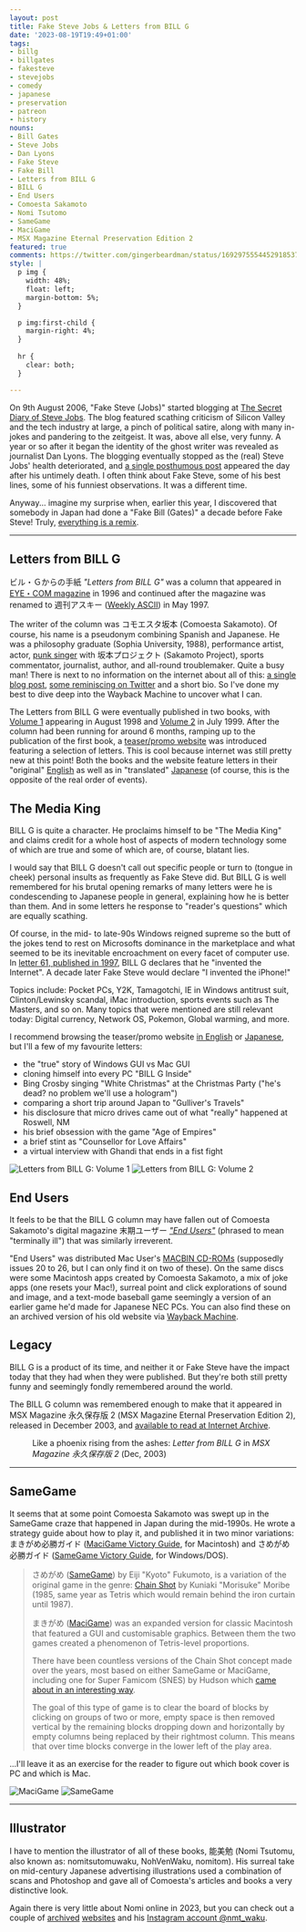 ```yaml
---
layout: post
title: Fake Steve Jobs & Letters from BILL G
date: '2023-08-19T19:49+01:00'
tags:
- billg
- billgates
- fakesteve
- stevejobs
- comedy
- japanese
- preservation
- patreon
- history
nouns:
- Bill Gates
- Steve Jobs
- Dan Lyons
- Fake Steve
- Fake Bill
- Letters from BILL G
- BILL G
- End Users
- Comoesta Sakamoto
- Nomi Tsutomo
- SameGame
- MaciGame
- MSX Magazine Eternal Preservation Edition 2
featured: true
comments: https://twitter.com/gingerbeardman/status/1692975554452918537
style: |
  p img {
    width: 48%;
    float: left;
    margin-bottom: 5%;
  }

  p img:first-child {
    margin-right: 4%;
  }
  
  hr {
    clear: both;
  }

---
```


On 9th August 2006, "Fake Steve (Jobs)" started blogging at [The Secret Diary of Steve Jobs](https://www.fakesteve.net/2006/08/el-jobso-rides-again.html). The blog featured scathing criticism of Silicon Valley and the tech industry at large, a pinch of political satire, along with many in-jokes and pandering to the zeitgeist. It was, above all else, very funny. A year or so after it began the identity of the ghost writer was revealed as journalist Dan Lyons. The blogging eventually stopped as the (real) Steve Jobs' health deteriorated, and [a single posthumous post](https://www.fakesteve.net/2011/10/one-last-thing-r-i-p-steve-jobs.html) appeared the day after his untimely death. I often think about Fake Steve, some of his best lines, some of his funniest observations. It was a different time.

Anyway... imagine my surprise when, earlier this year, I discovered that somebody in Japan had done a "Fake Bill (Gates)" a decade before Fake Steve! Truly, [everything is a remix](https://www.everythingisaremix.info).

----

## Letters from BILL G

ビル・Ｇからの手紙 *"Letters from BILL G"* was a column that appeared in [EYE・COM magazine](https://weekly.ascii.jp/elem/000/001/539/1539536/) in 1996 and continued after the magazine was renamed to 週刊アスキー ([Weekly ASCII](https://weekly.ascii.jp/elem/000/002/612/2612627/)) in May 1997.

The writer of the column was コモエスタ坂本 (Comoesta Sakamoto). Of course, his name is a pseudonym combining Spanish and Japanese. He was a philosophy graduate (Sophia University, 1988), performance artist, actor, [punk singer](https://www.youtube.com/watch?v=o9MmWLVBEzI) with 坂本プロジェクト (Sakamoto Project), sports commentator, journalist, author, and all-round troublemaker. Quite a busy man! There is next to no information on the internet about all of this: [a single blog post](https://cpplover.blogspot.com/2007/03/g.html), [some reminiscing on Twitter](https://twitter.com/search?q=ビルＧからの手紙&src=typed_query&f=live) and a short bio. So I've done my best to dive deep into the Wayback Machine to uncover what I can.

The Letters from BILL G were eventually published in two books, with [Volume 1](https://www.amazon.co.jp/dp/4756118550/) appearing in August 1998 and [Volume 2](https://www.amazon.co.jp/dp/4756131514/) in July 1999. After the column had been running for around 6 months, ramping up to the publication of the first book, a [teaser/promo website](https://web.archive.org/web/20030811195205/http://wam.ascii.co.jp/regular/bill_g/) was introduced featuring a selection of letters. This is cool because internet was still pretty new at this point! Both the books and the website feature letters in their "original" [English](https://web.archive.org/web/20030813051438/http://wam.ascii.co.jp/regular/bill_g/eng/index.html) as well as in "translated" [Japanese](https://web.archive.org/web/20030802194529/http://wam.ascii.co.jp/regular/bill_g/index.html) (of course, this is the opposite of the real order of events).

## The Media King

BILL G is quite a character. He proclaims himself to be "The Media King" and claims credit for a whole host of aspects of modern technology some of which are true and some of which are, of course, blatant lies.

I would say that BILL G doesn't call out specific people or turn to (tongue in cheek) personal insults as frequently as Fake Steve did. But BILL G is well remembered for his brutal opening remarks of many letters were he is condescending to Japanese people in general, explaining how he is better than them. And in some letters he response to "reader's questions" which are equally scathing. 

Of course, in the mid- to late-90s Windows reigned supreme so the butt of the jokes tend to rest on Microsofts dominance in the marketplace and what seemed to be its inevitable encroachment on every facet of computer use. In [letter 61, published in 1997](https://web.archive.org/web/20020902153215/http://weeklyascii.com/regular/bill_g/letter/mail/mail61-70/mail61.html), BILL G declares that he "invented the Internet". A decade later Fake Steve would declare "I invented the iPhone!"

Topics include: Pocket PCs, Y2K, Tamagotchi, IE in Windows antitrust suit, Clinton/Lewinsky scandal, iMac introduction, sports events such as The Masters, and so on. Many topics that were mentioned are still relevant today: Digital currency, Network OS, Pokemon, Global warming, and more.

I recommend browsing the teaser/promo website [in English](https://web.archive.org/web/20030813051438/http://wam.ascii.co.jp/regular/bill_g/eng/index.html) or [Japanese](https://web.archive.org/web/20030811195205/http://wam.ascii.co.jp/regular/bill_g/), but I'll a few of my favourite letters:

- the "true" story of Windows GUI vs Mac GUI
- cloning himself into every PC "BILL G Inside"
- Bing Crosby singing "White Christmas" at the Christmas Party ("he's dead? no problem we'll use a hologram")
- comparing a short trip around Japan to "Gulliver's Travels"
- his disclosure that micro drives came out of what "really" happened at Roswell, NM
- his brief obsession with the game "Age of Empires"
- a brief stint as "Counsellor for Love Affairs"
- a virtual interview with Ghandi that ends in a fist fight

![Letters from BILL G: Volume 1](https://cdn.gingerbeardman.com/images/posts/comoesta-sakamoto-letters-from-bill-g-1.jpg) ![Letters from BILL G: Volume 2](https://cdn.gingerbeardman.com/images/posts/comoesta-sakamoto-letters-from-bill-g-2.jpg) 

## End Users

It feels to be that the BILL G column may have fallen out of Comoesta Sakamoto's digital magazine 末期ユーザー [*"End Users"*](https://web.archive.org/web/19990220082947/http://www.asahi-net.or.jp/%7ELZ3T-SKMT/enduser/makki.htm) (phrased to mean "terminally ill") that was similarly irreverent. 

"End Users" was distributed Mac User's [MACBIN CD-ROMs](https://archive.org/search?query=MACBIN+CD-ROM) (supposedly issues 20 to 26, but I can only find it on two of these). On the same discs were some Macintosh apps created by Comoesta Sakamoto, a mix of joke apps (one resets your Mac!), surreal point and click explorations of sound and image, and a text-mode baseball game seemingly a version of an earlier game he'd made for Japanese NEC PCs. You can also find these on an archived version of his old website via [Wayback Machine](https://web.archive.org/web/19981206045204/http://www.asahi-net.or.jp:80/~LZ3T-SKMT/game/).

## Legacy

BILL G is a product of its time, and neither it or Fake Steve have the impact today that they had when they were published. But they're both still pretty funny and seemingly fondly remembered around the world.

The BILL G column was remembered enough to make that it appeared in MSX Magazine 永久保存版 2 (MSX Magazine Eternal Preservation Edition 2), released in December 2003, and [available to read at Internet Archive](https://archive.org/details/MSXMAGAZINE2/page/n113/mode/2up).

<figure class="img-with-caption">
<picture>
  <source srcset="https://cdn.gingerbeardman.com/images/posts/comoesta-sakamoto-msx-revival-vol-2.avif 1x, https://cdn.gingerbeardman.com/images/posts/comoesta-sakamoto-msx-revival-vol-2-retina.avif 2x" type="image/avif">
  <source srcset="https://cdn.gingerbeardman.com/images/posts/comoesta-sakamoto-msx-revival-vol-2.webp 1x, https://cdn.gingerbeardman.com/images/posts/comoesta-sakamoto-msx-revival-vol-2-retina.webp 2x" type="image/webp">
  <img src="https://cdn.gingerbeardman.com/images/posts/comoesta-sakamoto-msx-revival-vol-2.jpg" srcset="https://cdn.gingerbeardman.com/images/posts/comoesta-sakamoto-msx-revival-vol-2-retina.jpg 2x" onload="doScroll();" alt="" title="" loading="lazy">
</picture>
<figcaption class="caption">Like a phoenix rising from the ashes: <em>Letter from BILL G</em> in <em>MSX Magazine 永久保存版 2</em> (Dec, 2003)</figcaption></figure>

----

## SameGame

It seems that at some point Comoesta Sakamoto was swept up in the SameGame craze that happened in Japan during the mid-1990s. He wrote a strategy guide about how to play it, and published it in two minor variations: まきがめ必勝ガイド ([MaciGame Victory Guide](http://webcatplus.nii.ac.jp/webcatplus/details/book/2452434.html), for Macintosh) and さめがめ必勝ガイド ([SameGame Victory Guide](http://webcatplus.nii.ac.jp/webcatplus/details/book/2455181.html), for Windows/DOS).

> さめがめ ([SameGame](https://gamicus.fandom.com/wiki/SameGame)) by Eiji "Kyoto" Fukumoto, is a variation of the original game in the genre: [Chain Shot](https://www.asahi-net.or.jp/~ky6k-mrb/chainsht.htm) by Kuniaki "Morisuke" Moribe (1985, same year as Tetris which would remain behind the iron curtain until 1987). 
> 
> まきがめ ([MaciGame](/2023/05/04/macigame-user-created-graphics/)) was an expanded version for classic Macintosh that featured a GUI and customisable graphics. Between them the two games created a phenomenon of Tetris-level proportions.
> 
> There have been countless versions of the Chain Shot concept made over the years, most based on either SameGame or MaciGame, including one for Super Famicom (SNES) by Hudson which [came about in an interesting way](https://retro-gamer.jp/?p=10059).
> 
> The goal of this type of game is to clear the board of blocks by clicking on groups of two or more, empty space is then removed vertical by the remaining blocks dropping down and horizontally by empty columns being replaced by their rightmost column. This means that over time blocks converge in the lower left of the play area.

...I'll leave it as an exercise for the reader to figure out which book cover is PC and which is Mac.

![MaciGame](https://cdn.gingerbeardman.com/images/posts/comoesta-sakamoto-same-game-mac.jpg) ![SameGame](https://cdn.gingerbeardman.com/images/posts/comoesta-sakamoto-same-game-pc.jpg) 

----

## Illustrator

I have to mention the illustrator of all of these books, 能美勉 (Nomi Tsutomu, also known as: nomitsutomuwaku, NohVenWaku, nomitom). His surreal take on mid-century Japanese advertising illustrations used a combination of scans and Photoshop and gave all of Comoesta's articles and books a very distinctive look.

Again there is very little about Nomi online in 2023, but you can check out a couple of [archived](https://web.archive.org/web/20001017115435/http://www.ne.jp/asahi/nomi/2106/index.html) [websites](http://www.illustrators-jp.net/dbase/dbase.php?start=91&end=100&ename=image,&values=%89%F9%82%A9%82%B5%82%A2%81E%83%8C%83g%83%8D%2C) and his [Instagram account @nmt_waku](https://www.instagram.com/nmt_waku/).
